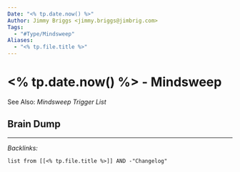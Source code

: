 ```yaml
---
Date: "<% tp.date.now() %>"
Author: Jimmy Briggs <jimmy.briggs@jimbrig.com>
Tags:
  - "#Type/Mindsweep"
Aliases:
  - "<% tp.file.title %>"
---
```


# \<% tp.date.now() %> - Mindsweep

See Also: *Mindsweep Trigger List*

## Brain Dump

---

*Backlinks:*

````dataview
list from [[<% tp.file.title %>]] AND -"Changelog"
````
